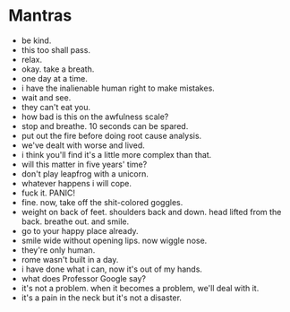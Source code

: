 ﻿# Mantras

- be kind.
- this too shall pass.
- relax.
- okay. take a breath.
- one day at a time.
- i have the inalienable human right to make mistakes.
- wait and see.
- they can't eat you.
- how bad is this on the awfulness scale?
- stop and breathe. 10 seconds can be spared.
- put out the fire before doing root cause analysis.
- we've dealt with worse and lived.
- i think you'll find it's a little more complex than that.
- will this matter in five years' time?
- don't play leapfrog with a unicorn.
- whatever happens i will cope.
- fuck it. PANIC!
- fine. now, take off the shit-colored goggles.
- weight on back of feet. shoulders back and down. head lifted from the back. breathe out. and smile.
- go to your happy place already.
- smile wide without opening lips. now wiggle nose.
- they're only human.
- rome wasn't built in a day.
- i have done what i can, now it's out of my hands.
- what does Professor Google say?
- it's not a problem. when it becomes a problem, we'll deal with it.
- it's a pain in the neck but it's not a disaster.